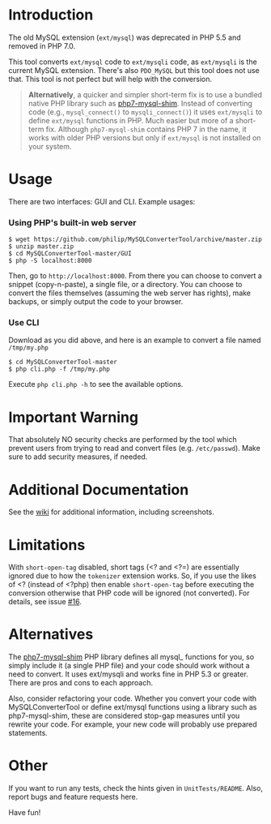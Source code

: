 # Introduction
The old MySQL extension (`ext/mysql`) was deprecated in PHP 5.5 and removed in PHP 7.0.

This tool converts `ext/mysql` code to `ext/mysqli` code, as `ext/mysqli` is the current MySQL extension. There's also `PDO_MySQL` but this tool does not use that. This tool is not perfect but will help with the conversion.

> **Alternatively**, a quicker and simpler short-term fix is to use a bundled native PHP library such as [php7-mysql-shim](https://github.com/dshafik/php7-mysql-shim). Instead of converting code (e.g., `mysql_connect()` to `mysqli_connect()`) it uses `ext/mysqli` to define `ext/mysql` functions in PHP. Much easier but more of a short-term fix. Although `php7-mysql-shim` contains PHP 7 in the name, it works with older PHP versions but only if `ext/mysql` is not installed on your system.

# Usage
There are two interfaces: GUI and CLI. Example usages:

### Using PHP's built-in web server
```
$ wget https://github.com/philip/MySQLConverterTool/archive/master.zip
$ unzip master.zip
$ cd MySQLConverterTool-master/GUI
$ php -S localhost:8000
```
Then, go to `http://localhost:8000`. From there you can choose to convert a snippet (copy-n-paste), a single file, or a directory. You can choose to convert the files themselves (assuming the web server has rights), make backups, or simply output the code to your browser.

### Use CLI
Download as you did above, and here is an example to convert a file named `/tmp/my.php` 
```
$ cd MySQLConverterTool-master
$ php cli.php -f /tmp/my.php
```
Execute `php cli.php -h` to see the available options.

# Important Warning
That absolutely NO security checks are performed by the tool which prevent users from trying to read and convert files (e.g. `/etc/passwd`). Make sure to add security measures, if needed.

# Additional Documentation
See the [wiki](https://github.com/philip/MySQLConverterTool/wiki) for additional information, including screenshots. 

# Limitations
With `short-open-tag` disabled, short tags (<? and <?=) are essentially ignored due to how the `tokenizer` extension works. So, if you use the likes of <? (instead of <?php) then enable `short-open-tag` before executing the conversion otherwise that PHP code will be ignored (not converted). For details, see issue [#16](https://github.com/philip/MySQLConverterTool/issues/16).

# Alternatives
The [php7-mysql-shim](https://github.com/dshafik/php7-mysql-shim) PHP library defines all mysql_ functions for you, so simply include it (a single PHP file) and your code should work without a need to convert. It uses ext/mysqli and works fine in PHP 5.3 or greater. There are pros and cons to each approach.

Also, consider refactoring your code. Whether you convert your code with MySQLConverterTool or define ext/mysql functions using a library such as php7-mysql-shim, these are considered stop-gap measures until you rewrite your code. For example, your new code will probably use prepared statements.

# Other 
If you want to run any tests, check the hints given in `UnitTests/README`. Also, report bugs and feature requests here.

Have fun!
